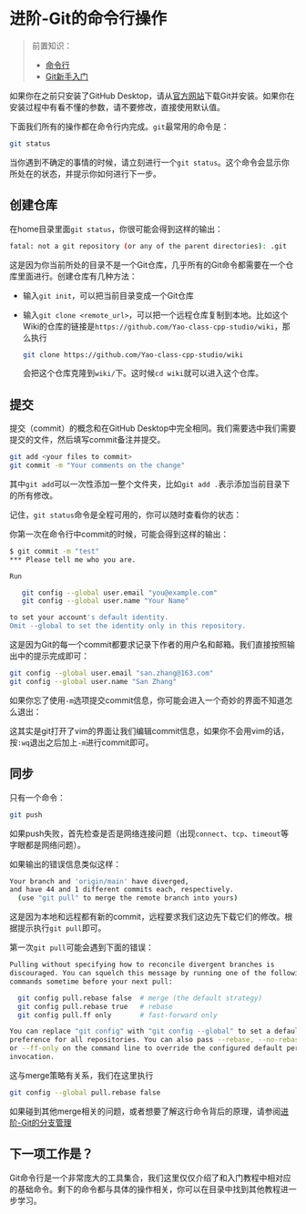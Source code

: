 # 进阶-Git的命令行操作

> 前置知识：
>
> * [命令行](../shell/)
> * [Git新手入门](./README.md)

如果你在之前只安装了GitHub Desktop，请从[官方网站](https://git-scm.com/)下载Git并安装。如果你在安装过程中有看不懂的参数，请不要修改，直接使用默认值。

下面我们所有的操作都在命令行内完成。`git`最常用的命令是：

```bash
git status
```

当你遇到不确定的事情的时候，请立刻进行一个`git status`。这个命令会显示你所处在的状态，并提示你如何进行下一步。

## 创建仓库

在home目录里面`git status`，你很可能会得到这样的输出：

```bash
fatal: not a git repository (or any of the parent directories): .git
```

这是因为你当前所处的目录不是一个Git仓库，几乎所有的Git命令都需要在一个仓库里面进行。创建仓库有几种方法：

* 输入`git init`，可以把当前目录变成一个Git仓库
* 输入`git clone <remote_url>`，可以把一个远程仓库复制到本地。比如这个Wiki的仓库的链接是`https://github.com/Yao-class-cpp-studio/wiki`，那么执行

    ```bash
    git clone https://github.com/Yao-class-cpp-studio/wiki
    ```

    会把这个仓库克隆到`wiki/`下。这时候`cd wiki`就可以进入这个仓库。

## 提交

提交（commit）的概念和在GitHub Desktop中完全相同。我们需要选中我们需要提交的文件，然后填写commit备注并提交。

```bash
git add <your files to commit>
git commit -m "Your comments on the change"
```

其中`git add`可以一次性添加一整个文件夹，比如`git add .`表示添加当前目录下的所有修改。

记住，`git status`命令是全程可用的，你可以随时查看你的状态：

<div data-asciinema="../images/554477.cast"></div>

你第一次在命令行中commit的时候，可能会得到这样的输出：

```bash
$ git commit -m "test"
*** Please tell me who you are.

Run

   git config --global user.email "you@example.com"
   git config --global user.name "Your Name"

to set your account's default identity.
Omit --global to set the identity only in this repository.
```

这是因为Git的每一个commit都要求记录下作者的用户名和邮箱。我们直接按照输出中的提示完成即可：

```bash
git config --global user.email "san.zhang@163.com"
git config --global user.name "San Zhang"
```

如果你忘了使用`-m`选项提交commit信息，你可能会进入一个奇妙的界面不知道怎么退出：

<div data-asciinema="../images/554484.cast"></div>

这其实是git打开了vim的界面让我们编辑commit信息，如果你不会用vim的话，按`:wq`退出之后加上`-m`进行commit即可。

## 同步

只有一个命令：

```bash
git push
```

如果push失败，首先检查是否是网络连接问题（出现`connect`、`tcp`、`timeout`等字眼都是网络问题）。

如果输出的错误信息类似这样：

```bash
Your branch and 'origin/main' have diverged,
and have 44 and 1 different commits each, respectively.
  (use "git pull" to merge the remote branch into yours)
```

这是因为本地和远程都有新的commit，远程要求我们这边先下载它们的修改。根据提示执行`git pull`即可。

第一次`git pull`可能会遇到下面的错误：

```bash
Pulling without specifying how to reconcile divergent branches is
discouraged. You can squelch this message by running one of the following
commands sometime before your next pull:

  git config pull.rebase false  # merge (the default strategy)
  git config pull.rebase true   # rebase
  git config pull.ff only       # fast-forward only

You can replace "git config" with "git config --global" to set a default
preference for all repositories. You can also pass --rebase, --no-rebase,
or --ff-only on the command line to override the configured default per
invocation.
```

这与merge策略有关系，我们在这里执行
```bash
git config --global pull.rebase false
```
如果碰到其他merge相关的问题，或者想要了解这行命令背后的原理，请参阅[进阶-Git的分支管理](./branch.md)

## 下一项工作是？

Git命令行是一个非常庞大的工具集合，我们这里仅仅介绍了和入门教程中相对应的基础命令。剩下的命令都与具体的操作相关，你可以在目录中找到其他教程进一步学习。

